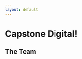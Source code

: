 ```yaml
---
layout: default
---
```


<script src="js/users.js"></script>

# Capstone Digital!

## The Team

<div id="capdig-users"><div>
